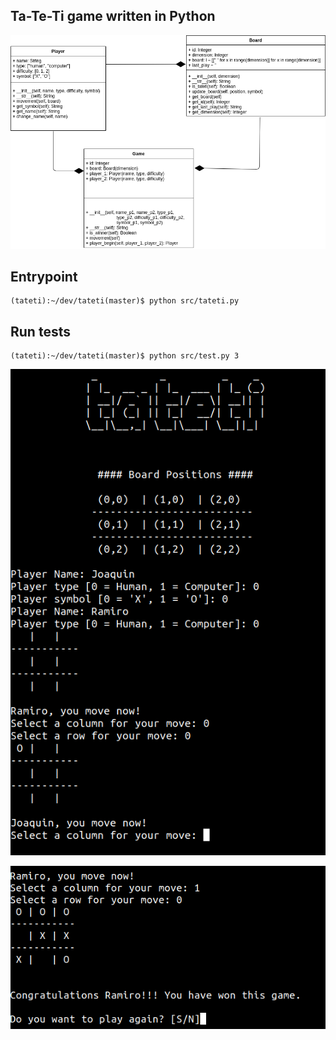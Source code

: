 ## Ta-Te-Ti game written in Python

![Figura 1](https://github.com/joagonzalez/tateti/blob/master/doc/tateti.png)

## Entrypoint
```
(tateti):~/dev/tateti(master)$ python src/tateti.py 

```

## Run tests
```
(tateti):~/dev/tateti(master)$ python src/test.py 3
```

![Figura 2](https://github.com/joagonzalez/tateti/blob/master/doc/game.png)

![Figura 3](https://github.com/joagonzalez/tateti/blob/master/doc/game_2.png)
